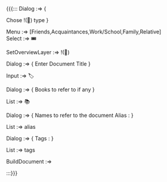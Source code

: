{{{:::
Dialog :=> {

Chose !(🎫) type 
}

Menu :=> [Friends,Acquaintances,Work/School,Family,Relative]  
Select :=> 🎟️

SetOverviewLayer :=> !(🎫)

Dialog :=> {
Enter Document Title 
}

Input :=> 🏷️

Dialog :=> {
Books to refer to if any
}

List :=> 📚

Dialog :=> {
Names to refer to the document
Alias : 
}

List :=> alias

Dialog :=> {
Tags :
}

List :=> tags

BuildDocument :=>

:::}}}
